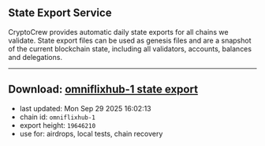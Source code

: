 ## State Export Service
CryptoCrew provides automatic daily state exports for all chains we validate. State export files can be used as genesis files and are a snapshot of the current blockchain state, including all validators, accounts, balances and delegations.

---
**Download: [omniflixhub-1 state export](https://dl-eu2.ccvalidators.com/SERVICE/omniflixhub/omniflixhub-1_export_19646210.json)**
---

- last updated: Mon Sep 29 2025 16:02:13
- chain id: `omniflixhub-1`
- export height: `19646210`
- use for: airdrops, local tests, chain recovery

